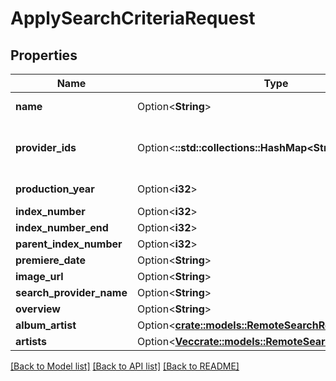 # ApplySearchCriteriaRequest

## Properties

Name | Type | Description | Notes
------------ | ------------- | ------------- | -------------
**name** | Option<**String**> | Gets or sets the name. | [optional]
**provider_ids** | Option<**::std::collections::HashMap<String, String>**> | Gets or sets the provider ids. | [optional]
**production_year** | Option<**i32**> | Gets or sets the year. | [optional]
**index_number** | Option<**i32**> |  | [optional]
**index_number_end** | Option<**i32**> |  | [optional]
**parent_index_number** | Option<**i32**> |  | [optional]
**premiere_date** | Option<**String**> |  | [optional]
**image_url** | Option<**String**> |  | [optional]
**search_provider_name** | Option<**String**> |  | [optional]
**overview** | Option<**String**> |  | [optional]
**album_artist** | Option<[**crate::models::RemoteSearchResultAlbumArtist**](RemoteSearchResult_AlbumArtist.md)> |  | [optional]
**artists** | Option<[**Vec<crate::models::RemoteSearchResult>**](RemoteSearchResult.md)> |  | [optional]

[[Back to Model list]](../README.md#documentation-for-models) [[Back to API list]](../README.md#documentation-for-api-endpoints) [[Back to README]](../README.md)


